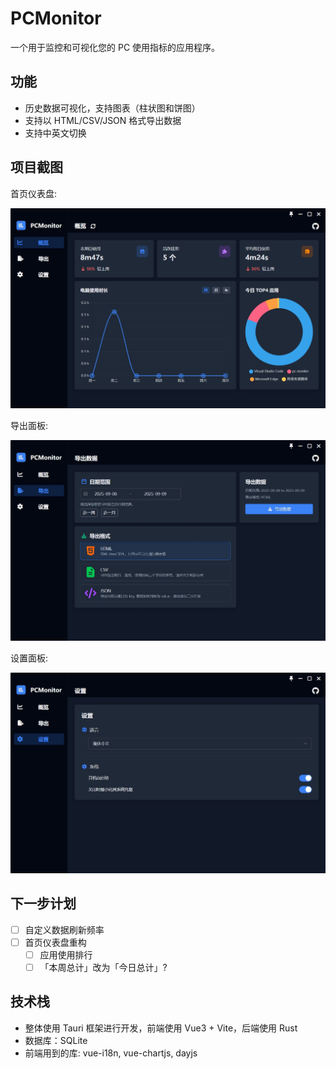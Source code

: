 # PCMonitor

一个用于监控和可视化您的 PC 使用指标的应用程序。

## 功能

- 历史数据可视化，支持图表（柱状图和饼图）
- 支持以 HTML/CSV/JSON 格式导出数据
- 支持中英文切换

## 项目截图

首页仪表盘:

![dashboard](https://raw.githubusercontent.com/Yang-ZhiHang/pc-monitor/master/image/dashboard.zh-CN.jpg)

导出面板:

![export](https://raw.githubusercontent.com/Yang-ZhiHang/pc-monitor/master/image/export.zh-CN.jpg)

设置面板:

![settings](https://raw.githubusercontent.com/Yang-ZhiHang/pc-monitor/master/image/setting.zh-CN.jpg)

## 下一步计划

- [ ] 自定义数据刷新频率
- [ ] 首页仪表盘重构
    - [ ] 应用使用排行
    - [ ] 「本周总计」改为「今日总计」?

## 技术栈

- 整体使用 Tauri 框架进行开发，前端使用 Vue3 + Vite，后端使用 Rust
- 数据库：SQLite
- 前端用到的库: vue-i18n, vue-chartjs, dayjs